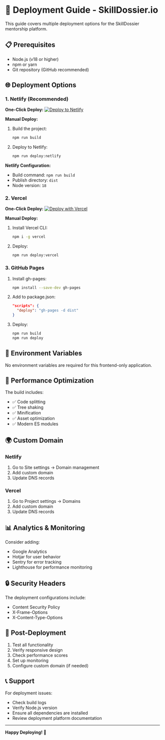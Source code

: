 # 🚀 Deployment Guide - SkillDossier.io

This guide covers multiple deployment options for the SkillDossier mentorship platform.

## 📋 Prerequisites

- Node.js (v18 or higher)
- npm or yarn
- Git repository (GitHub recommended)

## 🌐 Deployment Options

### 1. Netlify (Recommended)

**One-Click Deploy:**
[![Deploy to Netlify](https://www.netlify.com/img/deploy/button.svg)](https://app.netlify.com/start/deploy?repository=https://github.com/yourusername/skilldossier-frontend)

**Manual Deploy:**
1. Build the project:
   ```bash
   npm run build
   ```

2. Deploy to Netlify:
   ```bash
   npm run deploy:netlify
   ```

**Netlify Configuration:**
- Build command: `npm run build`
- Publish directory: `dist`
- Node version: `18`

### 2. Vercel

**One-Click Deploy:**
[![Deploy with Vercel](https://vercel.com/button)](https://vercel.com/new/clone?repository-url=https://github.com/yourusername/skilldossier-frontend)

**Manual Deploy:**
1. Install Vercel CLI:
   ```bash
   npm i -g vercel
   ```

2. Deploy:
   ```bash
   npm run deploy:vercel
   ```

### 3. GitHub Pages

1. Install gh-pages:
   ```bash
   npm install --save-dev gh-pages
   ```

2. Add to package.json:
   ```json
   "scripts": {
     "deploy": "gh-pages -d dist"
   }
   ```

3. Deploy:
   ```bash
   npm run build
   npm run deploy
   ```

## 🔧 Environment Variables

No environment variables are required for this frontend-only application.

## 📱 Performance Optimization

The build includes:
- ✅ Code splitting
- ✅ Tree shaking
- ✅ Minification
- ✅ Asset optimization
- ✅ Modern ES modules

## 🌍 Custom Domain

### Netlify
1. Go to Site settings → Domain management
2. Add custom domain
3. Update DNS records

### Vercel
1. Go to Project settings → Domains
2. Add custom domain
3. Update DNS records

## 📊 Analytics & Monitoring

Consider adding:
- Google Analytics
- Hotjar for user behavior
- Sentry for error tracking
- Lighthouse for performance monitoring

## 🔒 Security Headers

The deployment configurations include:
- Content Security Policy
- X-Frame-Options
- X-Content-Type-Options

## 🚀 Post-Deployment

1. Test all functionality
2. Verify responsive design
3. Check performance scores
4. Set up monitoring
5. Configure custom domain (if needed)

## 📞 Support

For deployment issues:
- Check build logs
- Verify Node.js version
- Ensure all dependencies are installed
- Review deployment platform documentation

---

**Happy Deploying! 🎉**


